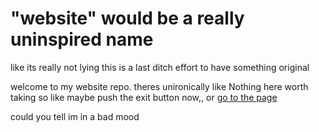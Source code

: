 # "website" would be a really uninspired name
like its really not lying this is a last ditch effort to have something original

welcome to my website repo. theres unironically like Nothing here worth taking so like maybe push the exit button now,, or [go to the page](https://shellytbh.xyz)

could you tell im in a bad mood
